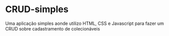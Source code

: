 # CRUD-simples
Uma aplicação simples aonde utilizo HTML, CSS e Javascript para fazer um CRUD sobre cadastramento de colecionáveis 
